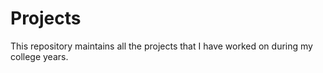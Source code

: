 # Projects
This repository maintains all the projects that I have worked on during my college years. 
